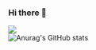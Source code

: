 ### Hi there 👋

<a href="rlaskan95@gmail.com" target="_blank"><img src="https://img.shields.io/badge/Gmail-EA4335?style=뱃지모양&logo=로고&logoColor=EA4335"/></a>  
![Anurag's GitHub stats](https://github-readme-stats.vercel.app/api?username=heejun32&show_icons=true&theme=dark)



<!--
**heejun32/heejun32** is a ✨ _special_ ✨ repository because its `README.md` (this file) appears on your GitHub profile.

Here are some ideas to get you started:

- 🔭 I’m currently working on ...
- 🌱 I’m currently learning ...
- 👯 I’m looking to collaborate on ...
- 🤔 I’m looking for help with ...
- 💬 Ask me about ...
- 📫 How to reach me: ...
- 😄 Pronouns: ...
- ⚡ Fun fact: ...
-->
